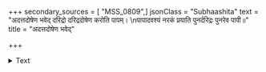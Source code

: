 +++
secondary_sources = [ "MSS_0809",]
jsonClass = "Subhaashita"
text = "अदत्तदोषेण भवेद् दरिद्रो दरिद्रदोषेण करोति पापम्।  \nपापादवश्यं नरकं प्रयाति पुनर्दरिद्रः पुनरेव पापी॥"
title = "अदत्तदोषेण भवेद्"

+++

<details><summary>Text</summary>

अदत्तदोषेण भवेद् दरिद्रो दरिद्रदोषेण करोति पापम्।  
पापादवश्यं नरकं प्रयाति पुनर्दरिद्रः पुनरेव पापी॥
</details>

